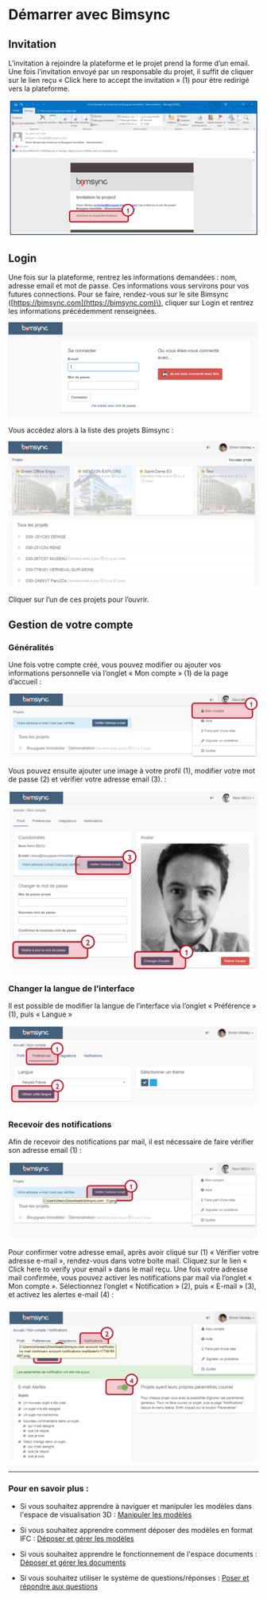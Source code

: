 # Démarrer avec Bimsync

## Invitation

L’invitation à rejoindre la plateforme et le projet prend la forme d’un email. Une fois l’invitation envoyé par un responsable du projet, il suffit de cliquer sur le lien reçu  « Click here to accept the invitation » \(1\) pour être redirigé vers la plateforme.

![](/03_bimsync/demarrage-images/demarrage01.png)


## Login

Une fois sur la plateforme, rentrez les informations demandées : nom, adresse email et mot de passe. Ces informations vous servirons pour vos futures connections. Pour se faire, rendez-vous sur le site Bimsync \([https://bimsync.com](https://bimsync.com)\), cliquer sur Login et rentrez les informations précédemment renseignées.

![](/03_bimsync/demarrage-images/demarrage02.png)

Vous accédez alors à la liste des projets Bimsync :

![](/03_bimsync/demarrage-images/demarrage03.png)

Cliquer sur l’un de ces projets pour l’ouvrir.


## Gestion de votre compte

### Généralités

Une fois votre compte créé, vous pouvez modifier ou ajouter vos informations personnelle via l’onglet « Mon compte » \(1\) de la page d’accueil :

![](/03_bimsync/demarrage-images/demarrage04.png)

Vous pouvez ensuite ajouter une image à votre profil \(1\), modifier votre mot de passe \(2\) et vérifier votre adresse email \(3\). :

![](/03_bimsync/demarrage-images/demarrage05.png)

### Changer la langue de l’interface

Il est possible de modifier la langue de l’interface via l’onglet « Préférence » \(1\), puis « Langue »

![](/03_bimsync/demarrage-images/demarrage06.png)

### Recevoir des notifications

Afin de recevoir des notifications par mail, il est nécessaire de faire vérifier son adresse email \(1\) :

![](/03_bimsync/demarrage-images/demarrage07.png)

Pour confirmer votre adresse email, après avoir cliqué sur \(1\) « Vérifier votre adresse e-mail », rendez-vous dans votre boite mail. Cliquez sur le lien « Click here to verify your email » dans le mail reçu. Une fois votre adresse mail confirmée, vous pouvez activer les notifications par mail via l’onglet « Mon compte ». Sélectionnez l’onglet « Notification » \(2\), puis « E-mail » \(3\), et activez les alertes e-mail \(4\) :

### ![](/03_bimsync/demarrage-images/demarrage08.png)

---

### Pour en savoir plus :

* Si vous souhaitez apprendre à naviguer et manipuler les modèles dans l'espace de visualisation 3D : [Manipuler les modèles](/03_bimsync/manipuler-les-modeles.md)

* Si vous souhaitez apprendre comment déposer des modèles en format IFC : [Déposer et gérer les modèles](/03_bimsync/deposer-et-gerer-des-modeles.md)

* Si vous souhaitez apprendre le fonctionnement de l'espace documents : [Déposer et gérer les documents](/03_bimsync/deposer-et-gerer-des-documents.md)

* Si vous souhaitez utiliser le système de questions/réponses : [Poser et répondre aux questions](/03_bimsync/poser-et-repondre-aux-questions.md)




